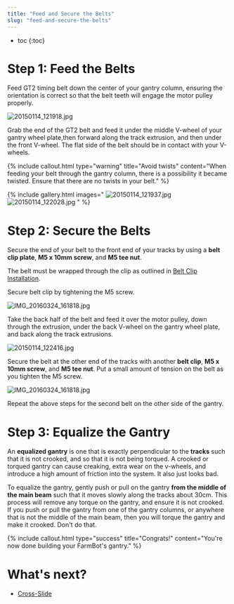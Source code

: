 ```yaml
---
title: "Feed and Secure the Belts"
slug: "feed-and-secure-the-belts"
---
```


* toc
{:toc}

# Step 1: Feed the Belts
Feed GT2 timing belt down the center of your gantry column, ensuring the orientation is correct so that the belt teeth will engage the motor pulley properly.

![20150114_121918.jpg](_images/20150114_121918.jpg)

Grab the end of the GT2 belt and feed it under the middle V-wheel of your gantry wheel plate,then forward along the track extrusion, and then under the front V-wheel. The flat side of the belt should be in contact with your V-wheels.

{%
include callout.html
type="warning"
title="Avoid twists"
content="When feeding your belt through the gantry column, there is a possibility it became twisted. Ensure that there are no twists in your belt."
%}

{% include gallery.html images="
![20150114_121937.jpg](_images/20150114_121937.jpg)
![20150114_122028.jpg](_images/20150114_122028.jpg)
" %}

# Step 2: Secure the Belts
Secure the end of your belt to the front end of your tracks by using a **belt clip plate**, **M5 x 10mm screw**, and **M5 tee nut**.

The belt must be wrapped through the clip as outlined in [Belt Clip Installation](../../Reference-Docs/belt-clip-installation.md).

Secure belt clip by tightening the M5 screw.

![IMG_20160324_161818.jpg](_images/IMG_20160324_161818.jpg)

Take the back half of the belt and feed it over the motor pulley, down through the extrusion, under the back V-wheel on the gantry wheel plate, and back along the track extrusions.

![20150114_122416.jpg](_images/20150114_122416.jpg)

Secure the belt at the other end of the tracks with another **belt clip**, **M5 x 10mm screw**, and **M5 tee nut**. Put a small amount of tension on the belt as you tighten the M5 screw.

![IMG_20160324_161818.jpg](_images/IMG_20160324_161818_02.jpg)

Repeat the above steps for the second belt on the other side of the gantry.

# Step 3: Equalize the Gantry
An **equalized gantry** is one that is exactly perpendicular to the **tracks** such that it is not crooked, and so that it is not being torqued. A crooked or torqued gantry can cause creaking, extra wear on the v-wheels, and introduce a high amount of friction into the system. It also just looks bad.

To equalize the gantry, gently push or pull on the gantry **from the middle of the main beam** such that it moves slowly along the tracks about 30cm. This process will remove any torque on the gantry, and ensure it is not crooked. If you push or pull the gantry from one of the gantry columns, or anywhere that is not the middle of the main beam, then you will torque the gantry and make it crooked. Don't do that.

{%
include callout.html
type="success"
title="Congrats!"
content="You're now done building your FarmBot's gantry."
%}


# What's next?

 * [Cross-Slide](../cross-slide.md)
